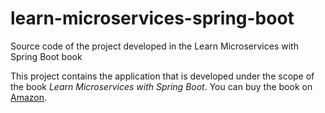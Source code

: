 # learn-microservices-spring-boot
Source code of the project developed in the Learn Microservices with Spring Boot book

This project contains the application that is developed under the scope of the book *Learn Microservices with Spring Boot*. You can buy the book on [Amazon](http://amzn.to/2FSB2ME).
